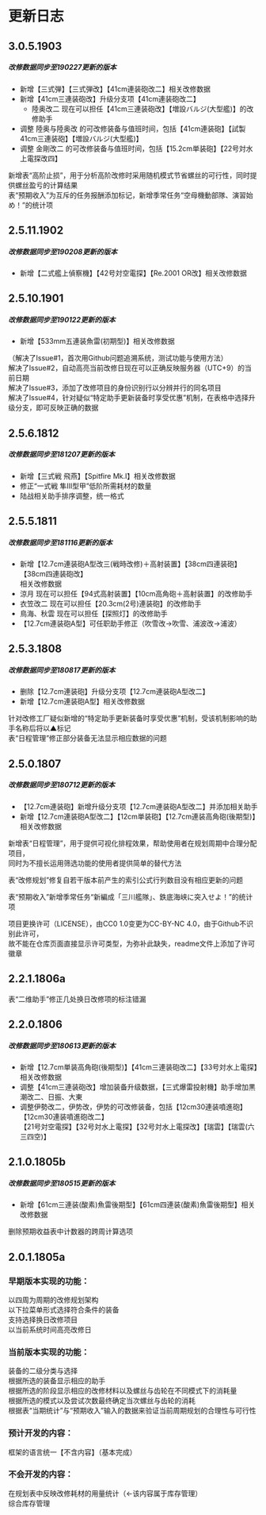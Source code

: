 # 更新日志
## 3.0.5.1903
##### 改修数据同步至190227更新的版本
* 新增【三式弾】【三式弾改】【41cm連装砲改二】相关改修数据
* 新增【41cm三連装砲改】升级分支项【41cm連装砲改二】
    * 陸奥改二 现在可以担任【41cm三連装砲改】【増設バルジ(大型艦)】的改修助手
* 调整 陸奥与陸奥改 的可改修装备与值班时间，包括【41cm連装砲】【試製41cm三連装砲】【増設バルジ(大型艦)】
* 调整 金剛改二 的可改修装备与值班时间，包括【15.2cm単装砲】【22号対水上電探改四】

新增表“高阶止损”，用于分析高阶改修时采用随机模式节省螺丝的可行性，同时提供螺丝盈亏的计算结果  
表“预期收入”为互斥的任务报酬添加标记，新增季常任务“空母機動部隊、演習始め！”的统计项



## 2.5.11.1902
##### 改修数据同步至190208更新的版本
* 新增【二式艦上偵察機】【42号対空電探】【Re.2001 OR改】相关改修数据


## 2.5.10.1901
##### 改修数据同步至190122更新的版本
* 新增【533mm五連装魚雷(初期型)】相关改修数据

（解决了Issue#1，首次用Github问题追溯系统，测试功能与使用方法）  
解决了Issue#2，自动高亮当前改修日现在可以正确反映服务器（UTC+9）的当前日期  
解决了Issue#3，添加了改修项目的身份识别行以分辨并行的同名项目  
解决了Issue#4，针对疑似“特定助手更新装备时享受优惠”机制，在表格中选择升级分支，即可反映正确的数据


## 2.5.6.1812
##### 改修数据同步至181207更新的版本
* 新增【三式戦 飛燕】【Spitfire Mk.I】相关改修数据
* 修正“一式戦 隼III型甲”低阶所需耗材的数量
* 陆战相关助手排序调整，统一格式


## 2.5.5.1811
##### 改修数据同步至181116更新的版本
* 新增【12.7cm連装砲A型改三(戦時改修)＋高射装置】【38cm四連装砲】【38cm四連装砲改】  
  相关改修数据  
* 涼月 现在可以担任【94式高射装置】【10cm高角砲＋高射装置】的改修助手  
* 衣笠改二 现在可以担任【20.3cm(2号)連装砲】的改修助手  
* 鳥海、秋雲 现在可以担任【探照灯】的改修助手  
* 【12.7cm連装砲A型】可任职助手修正（吹雪改→吹雪、浦波改→浦波）


## 2.5.3.1808
##### 改修数据同步至180817更新的版本
* 删除【12.7cm連装砲】升级分支项【12.7cm連装砲A型改二】
* 新增【12.7cm連装砲A型】相关改修数据

针对改修工厂疑似新增的“特定助手更新装备时享受优惠”机制，受该机制影响的助手名称后将以▲标记  
表“日程管理”修正部分装备无法显示相应数据的问题


## 2.5.0.1807
##### 改修数据同步至180712更新的版本
* 【12.7cm連装砲】新增升级分支项【12.7cm連装砲A型改二】并添加相关助手  
* 新增【12.7cm連装砲A型改二】【12cm単装砲】【12.7cm連装高角砲(後期型)】相关改修数据

新增表“日程管理”，用于提供可视化排程效果，帮助使用者在规划周期中合理分配项目，  
同时为不擅长运用筛选功能的使用者提供简单的替代方法

表“改修规划”修复自若干版本前产生的索引公式行列数目没有相应更新的问题

表“预期收入”新增季常任务“新編成「三川艦隊」、鉄底海峡に突入せよ！”的统计项

项目更换许可（LICENSE），由CC0 1.0变更为CC-BY-NC 4.0，由于Github不识别此许可，  
故不能在仓库页面直接显示许可类型，为弥补此缺失，readme文件上添加了许可徽章


## 2.2.1.1806a
表“二维助手”修正几处换日改修项的标注错漏


## 2.2.0.1806
##### 改修数据同步至180613更新的版本
* 新增【12.7cm単装高角砲(後期型)】【41cm三連装砲改二】【33号対水上電探】相关改修数据  
* 调整【41cm三連装砲改】增加装备升级数据，【三式爆雷投射機】助手增加黒潮改二、日振、大東  
* 调整伊勢改二，伊势改，伊势的可改修装备，包括【12cm30連装噴進砲】【12cm30連装噴進砲改二】  
  【21号対空電探】【32号対水上電探】【32号対水上電探改】【瑞雲】【瑞雲(六三四空)】  


## 2.1.0.1805b
##### 改修数据同步至180515更新的版本
* 新增【61cm三連装(酸素)魚雷後期型】【61cm四連装(酸素)魚雷後期型】相关改修数据

删除预期收益表中计数器的跨周计算选项  


## 2.0.1.1805a

### 早期版本实现的功能：
以四周为周期的改修规划架构  
以下拉菜单形式选择符合条件的装备  
支持选择换日改修项目  
以当前系统时间高亮改修日  

### 当前版本实现的功能：
装备的二级分类与选择  
根据所选的装备显示相应的助手  
根据所选的阶段显示相应的改修材料以及螺丝与齿轮在不同模式下的消耗量  
根据所选的模式以及尝试次数最终确定当次螺丝与齿轮的消耗  
根据表“当期统计”与“预期收入”输入的数据来验证当前周期规划的合理性与可行性  

### 预计开发的内容：
框架的语言统一【不含内容】（基本完成）

### 不会开发的内容：
在规划表中反映改修耗材的用量统计（←该内容属于库存管理）  
综合库存管理
